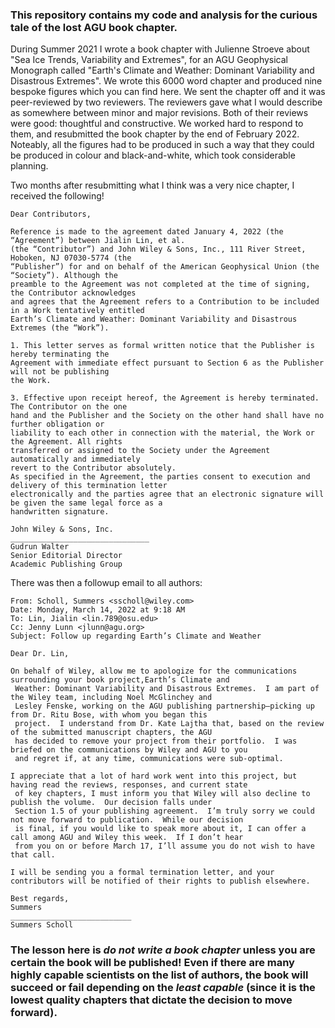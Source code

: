 ### This repository contains my code and analysis for the curious tale of the lost AGU book chapter.

During Summer 2021 I wrote a book chapter with Julienne Stroeve about "Sea Ice Trends, Variability and Extremes", for an AGU Geophysical Monograph called "Earth's Climate and Weather: Dominant Variability and Disastrous Extremes". We wrote this 6000 word chapter and produced nine bespoke figures which you can find here. We sent the chapter off and it was peer-reviewed by two reviewers. The reviewers gave what I would describe as somewhere between minor and major revisions. Both of their reviews were good: thoughtful and constructive. We worked hard to respond to them, and resubmitted the book chapter by the end of February 2022. Noteably, all the figures had to be produced in such a way that they could be produced in colour and black-and-white, which took considerable planning.

Two months after resubmitting what I think was a very nice chapter, I received the following!
```
Dear Contributors,

Reference is made to the agreement dated January 4, 2022 (the “Agreement”) between Jialin Lin, et al.
(the “Contributor”) and John Wiley & Sons, Inc., 111 River Street, Hoboken, NJ 07030-5774 (the
“Publisher”) for and on behalf of the American Geophysical Union (the “Society”). Although the
preamble to the Agreement was not completed at the time of signing, the Contributor acknowledges
and agrees that the Agreement refers to a Contribution to be included in a Work tentatively entitled
Earth’s Climate and Weather: Dominant Variability and Disastrous Extremes (the “Work”).

1. This letter serves as formal written notice that the Publisher is hereby terminating the
Agreement with immediate effect pursuant to Section 6 as the Publisher will not be publishing
the Work.

3. Effective upon receipt hereof, the Agreement is hereby terminated. The Contributor on the one
hand and the Publisher and the Society on the other hand shall have no further obligation or
liability to each other in connection with the material, the Work or the Agreement. All rights
transferred or assigned to the Society under the Agreement automatically and immediately
revert to the Contributor absolutely.
As specified in the Agreement, the parties consent to execution and delivery of this termination letter
electronically and the parties agree that an electronic signature will be given the same legal force as a
handwritten signature.

John Wiley & Sons, Inc.
_______________________________
Gudrun Walter
Senior Editorial Director
Academic Publishing Group
```

There was then a followup email to all authors:

```
From: Scholl, Summers <sscholl@wiley.com>
Date: Monday, March 14, 2022 at 9:18 AM
To: Lin, Jialin <lin.789@osu.edu>
Cc: Jenny Lunn <jlunn@agu.org>
Subject: Follow up regarding Earth’s Climate and Weather

Dear Dr. Lin,
 
On behalf of Wiley, allow me to apologize for the communications surrounding your book project,Earth’s Climate and
 Weather: Dominant Variability and Disastrous Extremes.  I am part of the Wiley team, including Noel McGlinchey and
 Lesley Fenske, working on the AGU publishing partnership—picking up from Dr. Ritu Bose, with whom you began this
 project.  I understand from Dr. Kate Lajtha that, based on the review of the submitted manuscript chapters, the AGU
 has decided to remove your project from their portfolio.  I was briefed on the communications by Wiley and AGU to you
 and regret if, at any time, communications were sub-optimal. 
 
I appreciate that a lot of hard work went into this project, but having read the reviews, responses, and current state
 of key chapters, I must inform you that Wiley will also decline to publish the volume.  Our decision falls under
 Section 1.5 of your publishing agreement.  I’m truly sorry we could not move forward to publication.  While our decision
 is final, if you would like to speak more about it, I can offer a call among AGU and Wiley this week.  If I don’t hear
 from you on or before March 17, I’ll assume you do not wish to have that call. 
 
I will be sending you a formal termination letter, and your contributors will be notified of their rights to publish elsewhere.
 
Best regards,
Summers
___________________________
Summers Scholl
```

### The lesson here is *do not write a book chapter* unless you are certain the book will be published! Even if there are many highly capable scientists on the list of authors, the book will succeed or fail depending on the *least capable* (since it is the lowest quality chapters that dictate the decision to move forward). 
